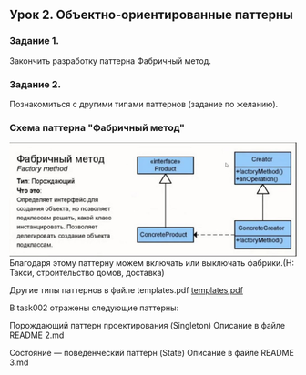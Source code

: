 ## Урок 2. Объектно-ориентированные паттерны


### Задание 1. 
Закончить разработку паттерна Фабричный метод. 

### Задание 2. 
Познакомиться с другими типами паттернов (задание по желанию).

### Схема паттерна "Фабричный метод"

![](1.JPG)
Благодаря этому паттерну можем включать или выключать фабрики.(Н: Такси, строительство домов, доставка)


Другие типы паттернов в файле templates.pdf
[templates.pdf](./templates.pdf)

В task002 отражены следующие паттерны:

Порождающий паттерн проектирования (Singleton)
Описание в файле README 2.md <br>

Состояние — поведенческий паттерн (State)
Описание в файле README 3.md


